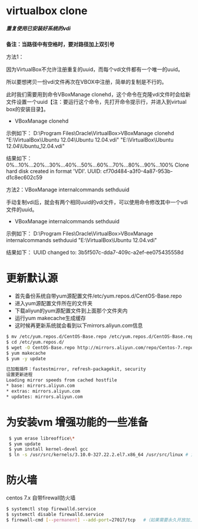 # virtualbox clone

##### 重复使用已安装好系统的vdi

**备注：当路径中有空格时，要对路径加上双引号**

方法1：

因为VirtualBox不允许注册重复的uuid，而每个vdi文件都有一个唯一的uuid。

所以要想拷贝一份vdi文件再次在VBOX中注册，简单的复制是不行的。

此时我们需要用到命令VBoxManage clonehd，这个命令在克隆vdi文件时会给新文件设置一个uuid【注：要运行这个命令，先打开命令提示行，并进入到virtual box的安装目录】。

- VBoxManage clonehd

示例如下：
D:\Program Files\Oracle\VirtualBox>VBoxManage clonehd "E:\VirtualBox\Ubuntu 12.04\Ubuntu 12.04.vdi" "E:\VirtualBox\Ubuntu 12.04\Ubuntu_12.04.vdi"

结果如下：
0%...10%...20%...30%...40%...50%...60%...70%...80%...90%...100%
Clone hard disk created in format 'VDI'. UUID: cf70d484-a3f0-4a87-953b-d1c8ec602c59

方法2：VBoxManage internalcommands sethduuid

手动复制vdi后，就会有两个相同uuid的vdi文件，可以使用命令修改其中一个vdi文件的uuid。

- VBoxManage internalcommands sethduuid

示例如下：
D:\Program Files\Oracle\VirtualBox>VBoxManage internalcommands sethduuid "E:\VirtualBox\Ubuntu 12.04.vdi"  
 
结果如下：
UUID changed to: 3b5f507c-dda7-409c-a2ef-ee075435558d

# 更新默认源
- 首先备份系统自带yum源配置文件/etc/yum.repos.d/CentOS-Base.repo
- 进入yum源配置文件所在的文件夹
- 下载aliyun的yum源配置文件到上面那个文件夹内
- 运行yum makecache生成缓存
- 这时候再更新系统就会看到以下mirrors.aliyun.com信息

```sh
$ mv /etc/yum.repos.d/CentOS-Base.repo /etc/yum.repos.d/CentOS-Base.repo.backup
$ cd /etc/yum.repos.d/
$ wget -O CentOS-Base.repo http://mirrors.aliyun.com/repo/Centos-7.repo
$ yum makecache
$ yum -y update

已加载插件：fastestmirror, refresh-packagekit, security
设置更新进程
Loading mirror speeds from cached hostfile
* base: mirrors.aliyun.com
* extras: mirrors.aliyun.com
* updates: mirrors.aliyun.com
```

# 为安装vm 增强功能的一些准备

```sh
 $ yum erase libreoffice\*
 $ yum update
 $ yum install kernel-devel gcc 			
 $ ln -s /usr/src/kernels/3.10.0-327.22.2.el7.x86_64 /usr/src/linux	# 注意：3.10.0-327.22.2.el7.x86_64是内核的版本号，需要根据自己情况输入。
```


# 防火墙
centos 7.x 自带firewall防火墙

```sh
$ systemctl stop firewalld.service 					 
$ systemctl disable firewalld.service 				 
$ firewall-cmd [--permanent] --add-port=27017/tcp 	#（如果需要永久开放加上--permanent参数）
```



